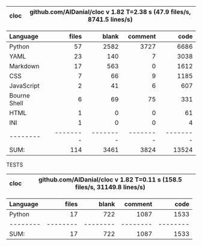 cloc|github.com/AlDanial/cloc v 1.82  T=2.38 s (47.9 files/s, 8741.5 lines/s)
--- | ---

Language|files|blank|comment|code
:-------|-------:|-------:|-------:|-------:
Python|57|2582|3727|6686
YAML|23|140|7|3038
Markdown|17|563|0|1612
CSS|7|66|9|1185
JavaScript|2|41|6|607
Bourne Shell|6|69|75|331
HTML|1|0|0|61
INI|1|0|0|4
--------|--------|--------|--------|--------
SUM:|114|3461|3824|13524

TESTS

cloc|github.com/AlDanial/cloc v 1.82  T=0.11 s (158.5 files/s, 31149.8 lines/s)
--- | ---

Language|files|blank|comment|code
:-------|-------:|-------:|-------:|-------:
Python|17|722|1087|1533
--------|--------|--------|--------|--------
SUM:|17|722|1087|1533
